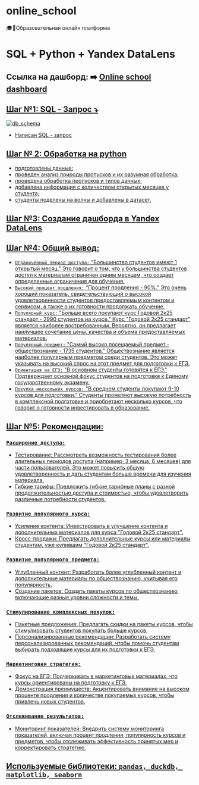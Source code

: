 # online_school
:mortar_board::school:Образовательная онлайн платформа
# SQL + Python + Yandex DataLens
## Ссылка на дашборд: :arrow_right: <a href = "https://datalens.yandex/wly9uxy6r05ki">Online school dashboard
## Шаг №1: SQL - Запрос :arrow_heading_down:
![db_schema](https://github.com/user-attachments/assets/842e2773-8d20-4f03-a033-3821d1ba93a4)
- Написан SQL - запрос
## Шаг № 2: Обработка на python
- подготовлены данные:
- проведен анализ природы пропусков и их разумная обработка;
- проведена обработка пропусков и типов данных;
- добавлена информация с количеством открытых месяцев у студента;
- студенты поделены на волны и добавлены в датасет.
## Шаг №3: Создание дашборда в Yandex DataLens
## Шаг №4: Общий вывод:
- `Ограниченный период доступа:` "Большинство студентов имеют 1 открытый месяц." Это говорит о том, что у большинства студентов доступ к материалам ограничен одним месяцем, что создает определенные ограничения для обучения.
- `Высокий процент продления:` "Процент продления - 90%." Это очень хороший показатель, свидетельствующий о высокой удовлетворенности студентов предоставляемым контентом и сервисом, а также о их готовности продолжать обучение.
- `Популярный курс:` "Больше всего покупают курс Годовой 2к25 стандарт - 2990 студентов на курсе." Курс "Годовой 2к25 стандарт" является наиболее востребованным. Вероятно, он предлагает наилучшее сочетание цены, качества и объема предоставляемых материалов.
- `Популярный предмет:` "Самый высоко посещаемый предмет - обществознание - 1735 студентов." Обществознание является наиболее популярным предметом среди студентов. Это может указывать на высокий спрос на этот предмет для подготовки к ЕГЭ.
- `Ориентация на ЕГЭ:` "В основном студенты готовятся к ЕГЭ." Подтверждает основной фокус студентов на подготовке к Единому государственному экзамену.
- `Покупка нескольких курсов:` "В среднем студенты покупают 9-10 курсов для подготовки." Студенты проявляют высокую потребность в комплексной подготовке и приобретают несколько курсов, что говорит о готовности инвестировать в образование.
## Шаг №5: Рекомендации:
### `Расширение доступа:` 
- Тестирование: Рассмотреть возможность тестирования более длительных периодов доступа (например, 3 месяца, 6 месяцев) для части пользователей. Это может повысить общую удовлетворенность и дать студентам больше времени для изучения материала.
- Гибкие тарифы: Предложить гибкие тарифные планы с разной продолжительностью доступа и стоимостью, чтобы удовлетворить различные потребности студентов.
### `Развитие популярного курса:`
- Усиление контента: Инвестировать в улучшение контента и дополнительных материалов для курса "Годовой 2к25 стандарт".
- Кросс-продажи: Предлагать дополнительные курсы или материалы студентам, уже купившим "Годовой 2к25 стандарт".
### `Развитие популярного предмета:`
- Углубленный контент: Разработать более углубленный контент и дополнительные материалы по обществознанию, учитывая его популярность.
- Создание пакетов: Создать пакеты курсов по обществознанию, включающие разные уровни сложности и темы.
### `Стимулирование комплексных покупок:`
- Пакетные предложения: Предлагать скидки на пакеты курсов, чтобы стимулировать студентов покупать больше курсов.
- Персонализированные рекомендации: Разработать систему персонализированных рекомендаций, чтобы помочь студентам выбирать подходящие курсы для их подготовки к ЕГЭ.
### `Маркетинговая стратегия:`
- Фокус на ЕГЭ: Подчеркивать в маркетинговых материалах, что курсы ориентированы на подготовку к ЕГЭ.
- Демонстрация преимуществ: Акцентировать внимание на высоком проценте продления и количестве покупаемых курсов, чтобы привлечь новых студентов.
### `Отслеживание результатов:`
- Мониторинг показателей: Внедрить систему мониторинга показателей, включая процент продления, популярность курсов и предметов, чтобы отслеживать эффективность принятых мер и корректировать стратегию.
## Используемые библиотеки: `pandas, duckdb, matplotlib, seaborn`
